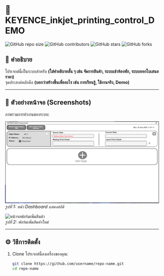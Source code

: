 # 🚀 KEYENCE_inkjet_printing_control_DEMO

![GitHub repo size](https://img.shields.io/github/repo-size/username/repo-name)
![GitHub contributors](https://img.shields.io/github/contributors/username/repo-name)
![GitHub stars](https://img.shields.io/github/stars/username/repo-name?style=social)
![GitHub forks](https://img.shields.io/github/forks/username/repo-name?style=social)

## 📖 คำอธิบาย
โปรเจกต์นี้เป็นระบบสำหรับ **(ใส่คำอธิบายสั้น ๆ เช่น จัดการสินค้า, ระบบเช่าห้องพัก, ระบบออกใบเสนอราคา)**  
จุดประสงค์หลักคือ **(บอกว่าสร้างขึ้นเพื่ออะไร เช่น การเรียนรู้, ใช้งานจริง, Demo)**  

---

## 📸 ตัวอย่างหน้าจอ (Screenshots)

ภาพรวมการทำงานของระบบ:

![หน้าจอ Dashboard](./images/dashboard.png)  
*รูปที่ 1: หน้า Dashboard แสดงสถิติ*

![หน้าจอฟอร์มเพิ่มสินค้า](./images/product-form.png)  
*รูปที่ 2: ฟอร์มเพิ่มสินค้าใหม่*

---

## ⚙️ วิธีการติดตั้ง

1. Clone โปรเจกต์นี้ลงเครื่องของคุณ:
   ```bash
   git clone https://github.com/username/repo-name.git
   cd repo-name

